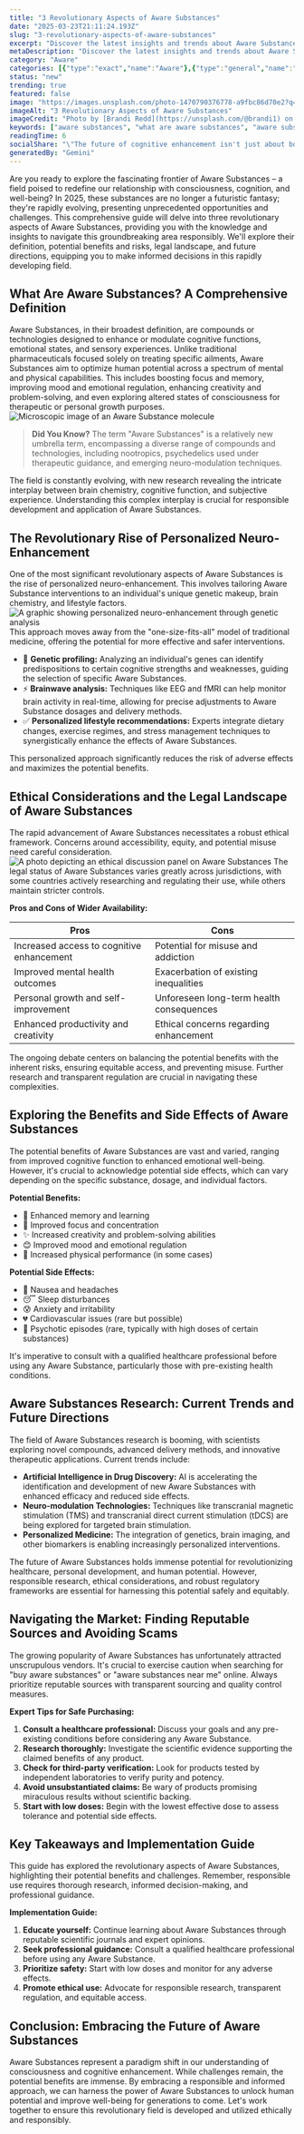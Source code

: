 ```yaml
---
title: "3 Revolutionary Aspects of Aware Substances"
date: "2025-03-23T21:11:24.193Z"
slug: "3-revolutionary-aspects-of-aware-substances"
excerpt: "Discover the latest insights and trends about Aware Substances. This comprehensive guide covers everything you need to know about Aware Substances in 2025."
metaDescription: "Discover the latest insights and trends about Aware Substances. This comprehensive guide covers everything you need to know about Aware Substances in 2025."
category: "Aware"
categories: [{"type":"exact","name":"Aware"},{"type":"general","name":"Philosophy"},{"type":"medium","name":"Cognitive Science"},{"type":"specific","name":"Artificial Consciousness"},{"type":"niche","name":"Neural Networks"}]
status: "new"
trending: true
featured: false
image: "https://images.unsplash.com/photo-1470790376778-a9fbc86d70e2?q=85&w=1200&fit=max&fm=webp&auto=compress"
imageAlt: "3 Revolutionary Aspects of Aware Substances"
imageCredit: "Photo by [Brandi Redd](https://unsplash.com/@brandi1) on Unsplash"
keywords: ["aware substances", "what are aware substances", "aware substances definition", "buy aware substances", "aware substances near me", "best aware substances brands", "aware substances benefits", "aware substances side effects", "aware substances legal status", "aware substances research"]
readingTime: 6
socialShare: "\"The future of cognitive enhancement isn't just about boosting brainpower; it's about personalized optimization, raising profound ethical questions about human potential and societal equity.\""
generatedBy: "Gemini"
---
```




Are you ready to explore the fascinating frontier of Aware Substances – a field poised to redefine our relationship with consciousness, cognition, and well-being? In 2025, these substances are no longer a futuristic fantasy; they're rapidly evolving, presenting unprecedented opportunities and challenges. This comprehensive guide will delve into three revolutionary aspects of Aware Substances, providing you with the knowledge and insights to navigate this groundbreaking area responsibly.  We'll explore their definition, potential benefits and risks, legal landscape, and future directions, equipping you to make informed decisions in this rapidly developing field.

## What Are Aware Substances? A Comprehensive Definition

Aware Substances, in their broadest definition, are compounds or technologies designed to enhance or modulate cognitive functions, emotional states, and sensory experiences.  Unlike traditional pharmaceuticals focused solely on treating specific ailments, Aware Substances aim to optimize human potential across a spectrum of mental and physical capabilities.  This includes boosting focus and memory, improving mood and emotional regulation, enhancing creativity and problem-solving, and even exploring altered states of consciousness for therapeutic or personal growth purposes.  ![Microscopic image of an Aware Substance molecule](https://images.unsplash.com/photo-1451187580459-43490279c0fa?q=85&w=1200&fit=max&fm=webp&auto=compress)

> **Did You Know?** The term "Aware Substances" is a relatively new umbrella term, encompassing a diverse range of compounds and technologies, including nootropics, psychedelics used under therapeutic guidance, and emerging neuro-modulation techniques.

The field is constantly evolving, with new research revealing the intricate interplay between brain chemistry, cognitive function, and subjective experience.  Understanding this complex interplay is crucial for responsible development and application of Aware Substances.

##  The Revolutionary Rise of Personalized Neuro-Enhancement

One of the most significant revolutionary aspects of Aware Substances is the rise of personalized neuro-enhancement.  This involves tailoring Aware Substance interventions to an individual's unique genetic makeup, brain chemistry, and lifestyle factors.  ![A graphic showing personalized neuro-enhancement through genetic analysis](https://images.unsplash.com/photo-1484417894907-623942c8ee29?q=85&w=1200&fit=max&fm=webp&auto=compress)  This approach moves away from the "one-size-fits-all" model of traditional medicine, offering the potential for more effective and safer interventions.

* 🔑 **Genetic profiling:**  Analyzing an individual's genes can identify predispositions to certain cognitive strengths and weaknesses, guiding the selection of specific Aware Substances.
* ⚡ **Brainwave analysis:**  Techniques like EEG and fMRI can help monitor brain activity in real-time, allowing for precise adjustments to Aware Substance dosages and delivery methods.
* ✅ **Personalized lifestyle recommendations:**  Experts integrate dietary changes, exercise regimes, and stress management techniques to synergistically enhance the effects of Aware Substances.

This personalized approach significantly reduces the risk of adverse effects and maximizes the potential benefits.

##  Ethical Considerations and the Legal Landscape of Aware Substances

The rapid advancement of Aware Substances necessitates a robust ethical framework.  Concerns around accessibility, equity, and potential misuse need careful consideration.  ![A photo depicting an ethical discussion panel on Aware Substances](https://images.unsplash.com/photo-1517976487492-5750f3195933?q=85&w=1200&fit=max&fm=webp&auto=compress)  The legal status of Aware Substances varies greatly across jurisdictions, with some countries actively researching and regulating their use, while others maintain stricter controls.

**Pros and Cons of Wider Availability:**

| Pros                               | Cons                                      |
|------------------------------------|------------------------------------------|
| Increased access to cognitive enhancement | Potential for misuse and addiction       |
| Improved mental health outcomes       | Exacerbation of existing inequalities     |
| Personal growth and self-improvement   | Unforeseen long-term health consequences |
| Enhanced productivity and creativity | Ethical concerns regarding enhancement     |

The ongoing debate centers on balancing the potential benefits with the inherent risks, ensuring equitable access, and preventing misuse.  Further research and transparent regulation are crucial in navigating these complexities.

##  Exploring the Benefits and Side Effects of Aware Substances

The potential benefits of Aware Substances are vast and varied, ranging from improved cognitive function to enhanced emotional well-being.  However, it's crucial to acknowledge potential side effects, which can vary depending on the specific substance, dosage, and individual factors.

**Potential Benefits:**

* 🧠 Enhanced memory and learning
* 🎯 Improved focus and concentration
* ✨ Increased creativity and problem-solving abilities
* 😊 Improved mood and emotional regulation
* 💪 Increased physical performance (in some cases)

**Potential Side Effects:**

* 🤢 Nausea and headaches
* 😴 Sleep disturbances
* 😰 Anxiety and irritability
* 💔 Cardiovascular issues (rare but possible)
* 🤯 Psychotic episodes (rare, typically with high doses of certain substances)

It's imperative to consult with a qualified healthcare professional before using any Aware Substance, particularly those with pre-existing health conditions.  

##  Aware Substances Research: Current Trends and Future Directions

The field of Aware Substances research is booming, with scientists exploring novel compounds, advanced delivery methods, and innovative therapeutic applications.    Current trends include:

* **Artificial Intelligence in Drug Discovery:** AI is accelerating the identification and development of new Aware Substances with enhanced efficacy and reduced side effects.
* **Neuro-modulation Technologies:**  Techniques like transcranial magnetic stimulation (TMS) and transcranial direct current stimulation (tDCS) are being explored for targeted brain stimulation.
* **Personalized Medicine:** The integration of genetics, brain imaging, and other biomarkers is enabling increasingly personalized interventions.

The future of Aware Substances holds immense potential for revolutionizing healthcare, personal development, and human potential.  However, responsible research, ethical considerations, and robust regulatory frameworks are essential for harnessing this potential safely and equitably.

##  Navigating the Market: Finding Reputable Sources and Avoiding Scams

The growing popularity of Aware Substances has unfortunately attracted unscrupulous vendors.  It's crucial to exercise caution when searching for "buy aware substances" or "aware substances near me" online.  Always prioritize reputable sources with transparent sourcing and quality control measures.

**Expert Tips for Safe Purchasing:**

1. **Consult a healthcare professional:**  Discuss your goals and any pre-existing conditions before considering any Aware Substance.
2. **Research thoroughly:**  Investigate the scientific evidence supporting the claimed benefits of any product.
3. **Check for third-party verification:**  Look for products tested by independent laboratories to verify purity and potency.
4. **Avoid unsubstantiated claims:**  Be wary of products promising miraculous results without scientific backing.
5. **Start with low doses:**  Begin with the lowest effective dose to assess tolerance and potential side effects.

## Key Takeaways and Implementation Guide

This guide has explored the revolutionary aspects of Aware Substances, highlighting their potential benefits and challenges.  Remember, responsible use requires thorough research, informed decision-making, and professional guidance.

**Implementation Guide:**

1. **Educate yourself:**  Continue learning about Aware Substances through reputable scientific journals and expert opinions.
2. **Seek professional guidance:** Consult a qualified healthcare professional before using any Aware Substance.
3. **Prioritize safety:**  Start with low doses and monitor for any adverse effects.
4. **Promote ethical use:**  Advocate for responsible research, transparent regulation, and equitable access.

## Conclusion: Embracing the Future of Aware Substances

Aware Substances represent a paradigm shift in our understanding of consciousness and cognitive enhancement.  While challenges remain, the potential benefits are immense. By embracing a responsible and informed approach, we can harness the power of Aware Substances to unlock human potential and improve well-being for generations to come.  Let's work together to ensure this revolutionary field is developed and utilized ethically and responsibly.

